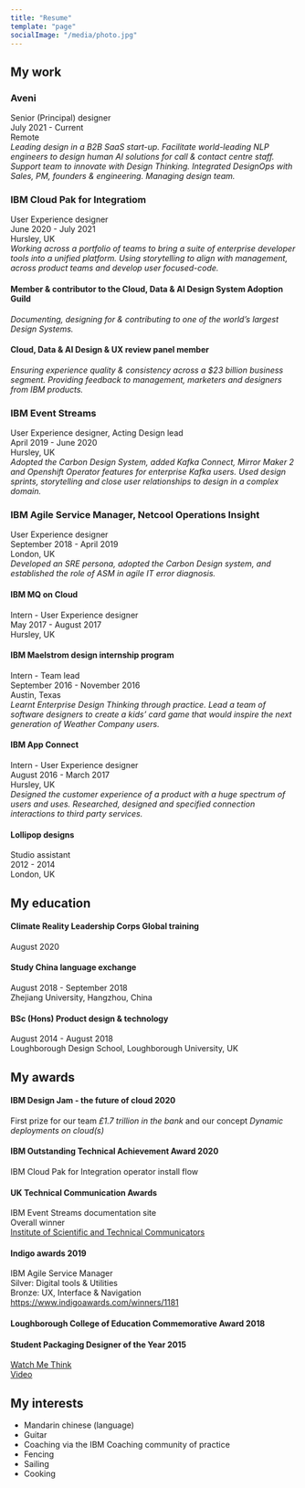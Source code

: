 ```yaml
---
title: "Resume"
template: "page"
socialImage: "/media/photo.jpg"
---
```


## My work

### Aveni
Senior (Principal) designer  
July 2021 - Current  
Remote  
*Leading design in a B2B SaaS start-up. Facilitate world-leading NLP engineers to design human AI solutions for call & contact centre staff. Support team to innovate with Design Thinking. Integrated DesignOps with Sales, PM, founders & engineering. Managing design team.*   

### IBM Cloud Pak for Integratiom
User Experience designer  
June 2020 - July 2021  
Hursley, UK  
*Working across a portfolio of teams to bring a suite of enterprise developer tools into a unified platform. Using storytelling to align with management, across product teams and develop user focused-code.*  
#### Member & contributor to the Cloud, Data & AI Design System Adoption Guild  
*Documenting, designing for & contributing to one of the world’s largest Design Systems.*   
#### Cloud, Data & AI Design & UX review panel member
*Ensuring experience quality & consistency across a $23 billion business segment. Providing feedback to management, marketers and designers from IBM products.*  

### IBM Event Streams
User Experience designer, Acting Design lead  
April 2019 - June 2020  
Hursley, UK  
*Adopted the Carbon Design System, added Kafka Connect, Mirror Maker 2 and Openshift Operator features for enterprise Kafka users. Used design sprints, storytelling and close user relationships to design in a complex domain.*   

### IBM Agile Service Manager, Netcool Operations Insight  
User Experience designer  
September 2018 - April 2019  
London, UK  
*Developed an SRE persona, adopted the Carbon Design system, and established the role of ASM in agile IT error diagnosis.*  

#### IBM MQ on Cloud  
Intern - User Experience designer  
May 2017 - August 2017  
Hursley, UK  

#### IBM Maelstrom design internship program
Intern - Team lead  
September 2016 - November 2016  
Austin, Texas  
*Learnt Enterprise Design Thinking through practice. Lead a team of software designers to create a kids’ card game that would inspire the next generation of Weather Company users.*

#### IBM App Connect
Intern - User Experience designer  
August 2016 - March 2017   
Hursley, UK  
*Designed the customer experience of a product with a huge spectrum of users and uses. Researched, designed and specified connection interactions to third party services.*  

#### Lollipop designs
Studio assistant  
2012 - 2014  
London, UK  

## My education

#### Climate Reality Leadership Corps Global training
August 2020

#### Study China language exchange
August 2018 - September 2018  
Zhejiang University, Hangzhou, China  

#### BSc (Hons) Product design & technology
August 2014 - August 2018  
Loughborough Design School, Loughborough University, UK  

## My awards 

#### IBM Design Jam - the future of cloud 2020
First prize for our team *£1.7 trillion in the bank* and our concept *Dynamic deployments on cloud(s)*   

#### IBM Outstanding Technical Achievement Award 2020
IBM Cloud Pak for Integration operator install flow

#### UK Technical Communication Awards
IBM Event Streams documentation site  
Overall winner  
[Institute of Scientific and Technical Communicators](https://uktcawards.com/winners-2019/)  

#### Indigo awards 2019
IBM Agile Service Manager  
Silver: Digital tools & Utilities  
Bronze: UX, Interface & Navigation  
https://www.indigoawards.com/winners/1181  

#### Loughborough College of Education Commemorative Award 2018

#### Student Packaging Designer of the Year 2015
[Watch Me Think](https://watchmethink.com/)  
[Video](https://vimeopro.com/wmt/spdy-student-packaging-design-competition/video/134704271)  

## My interests
- Mandarin chinese (language)
- Guitar
- Coaching via the IBM Coaching community of practice
- Fencing
- Sailing
- Cooking